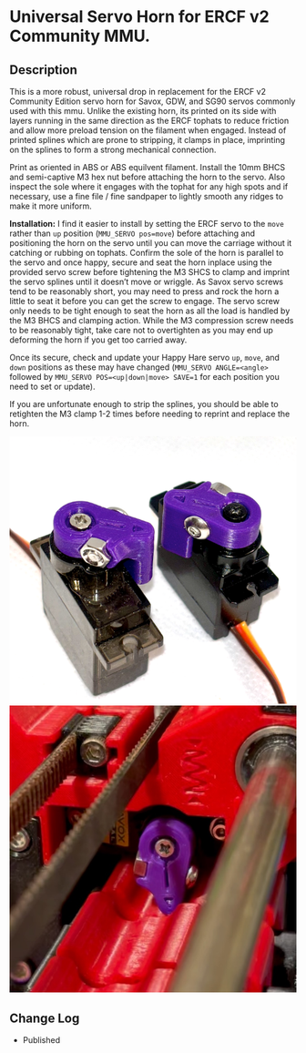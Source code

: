 # Universal Servo Horn for ERCF v2 Community MMU.

## Description

This is a more robust, universal drop in replacement for the ERCF v2 Community Edition servo horn for Savox, GDW, and SG90 servos commonly used with this mmu. Unlike the existing horn, its printed on its side with layers running in the same direction as the ERCF tophats to reduce friction and allow more preload tension on the filament when engaged. Instead of printed splines which are prone to stripping, it clamps in place, imprinting on the splines to form a strong mechanical connection.

Print as oriented in ABS or ABS equilvent filament. Install the 10mm BHCS and semi-captive M3 hex nut before attaching the horn to the servo. Also inspect the sole where it engages with the tophat for any high spots and if necessary, use a fine file / fine sandpaper to lightly smooth any ridges to make it more uniform. 

**Installation:** I find it easier to install by setting the ERCF servo to the ``move`` rather than ``up`` position (``MMU_SERVO pos=move``) before attaching and positioning the horn on the servo until you can move the carriage without it catching or rubbing on tophats. Confirm the sole of the horn is parallel to the servo and once happy, secure and seat the horn inplace using the provided servo screw before tightening the M3 SHCS to clamp and imprint the servo splines until it doesn’t move or wriggle. As Savox servo screws tend to be reasonably short, you may need to press and rock the horn a little to seat it before you can get the screw to engage. The servo screw only needs to be tight enough to seat the horn as all the load is handled by the M3 BHCS and clamping action. While the M3 compression screw needs to be reasonably tight, take care not to overtighten as you may end up deforming the horn if you get too carried away.

Once its secure, check and update your Happy Hare servo ``up``, ``move``, and ``down`` positions as these may have changed (``MMU_SERVO ANGLE=<angle>`` followed by ``MMU_SERVO POS=<up|down|move> SAVE=1`` for each position you need to set or update).

If you are unfortunate enough to strip the splines, you should be able to retighten the M3 clamp 1-2 times before needing to reprint and replace the horn.

![Universal Servo Horn.png](images/Servo_Horn_1.png)
![Universal Servo Horn.png](images/Servo_Horn_2.jpeg)

## Change Log


* Published
